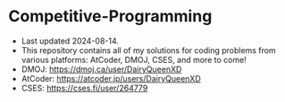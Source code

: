 # Competitive-Programming
- Last updated 2024-08-14.
- This repository contains all of my solutions for coding problems from various platforms: AtCoder, DMOJ, CSES, and more to come!
- DMOJ: https://dmoj.ca/user/DairyQueenXD
- AtCoder: https://atcoder.jp/users/DairyQueenXD
- CSES: https://cses.fi/user/264779